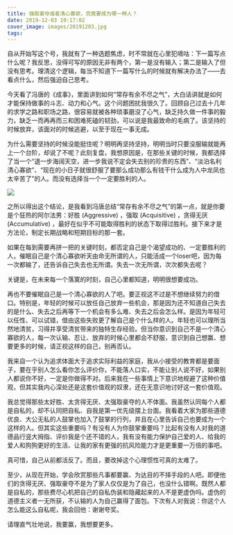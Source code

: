 ```yaml
---
title: 强取豪夺或者清心寡欲，究竟要成为哪一种人？
date: 2019-12-03 19:17:02
cover_image: images/20191203.jpg
tags:
---
```

自从开始写这个号，我就有了一种选题焦虑，时不常就在心里犯嘀咕：下一篇写点什么呢？我反思，没得可写的原因无非有两个，第一是没有输入；第二是输入了但没有思考。理清这个逻辑，每当不知道下一篇写什么的时候就有解决办法了——去看点什么，然后强迫自己思考。

今天看了冯唐的《成事》，里面讲到如何“常存有余不尽之气”，大白话讲就是如何才能保持做事的斗志、动力和心气。这个问题困扰我很久了。回顾自己过去十几年的求学之路和职场之路，很容易就被各种琐事磨没了心气，缺乏持久做一件事的毅力，缺乏一而再再而三和困难死磕的韧劲，可以说是我最致命的毛病了。该坚持的时候放弃，该面对的时候逃避，以至于现在一事无成。

为什么需要坚持的时候没能挺住呢？明明再坚持坚持，明明当时只要没服输就能再上一个台阶，却说了不呢？此刻复盘，我想原因是，在那些关键的时候，我都选择了当一个“退一步海阔天空，进一步我说不定会失去别的珍贵的东西”、“淡泊名利清心寡欲”、“现在的小日子就很舒服了要那么成功那么有钱干什么成为人中龙凤也太辛苦了”的人。而没有选择当一个一定要胜利的人。

<image src='/images/20191203.jpg' class='fluid' />

之所以得出这个结论，是我看到冯唐总结“常存有余不尽之气”的第一点，就是你要是个狂热的阿尔法男：好胜 (Aggressive) ，强取 (Acquisitive) ，贪得无厌 (Accumulative) ，最好在似乎不可能取得胜利的状态下取得过胜利。接下来才是方法论，制定长期战略和短期目标的那一套。

如果在每到需要再拼一把的关键时刻，都否定自己是个渴望成功的、一定要胜利的人，催眠自己是个清心寡欲听天由命无所谓的人，只能活成一个loser吧，因为每一次都输了，还告诉自己失去也无所谓。失去一次无所谓，次次都失去呢？

关键是，在未来每一个落寞的时刻，自己心里都知道，明明很想要成功。

再也不要催眠自己是一个清心寡欲的人了吧。要正视这不过是不想继续努力的借口。特别是，年轻的时候可以放任自己放弃一些机会，那是因为还不知道自己失去的是什么、失去之后再等下一个机会有多么难、失去之后会怎么样。是因为年轻可以任性、可以试错，借由这些失败更了解自己是个什么样的人。年轻也可以理所当然地清贫，习得并享受清贫带来的独特生存经验。但当你意识到自己不是一个清心寡欲的人，每一次认输、忍让、放弃的时候心里都会不舒服，意识到自己想赢、想要更多的时候，请正视这样的自己，别再否认。

我来自一个认为追求体面大于追求实际利益的家庭，我从小接受的教育都是要面子，要在乎别人怎么看你怎么评价你，不能落人口实，不能让别人说不好，如果别人都说你不好，一定是你做得不对。后来我在一些事情上下意识地规避了这种价值观，但其实我内心深处还是这套价值观的奴隶，还在无意识地讨好这一套价值观。

我总觉得那些太好胜、太贪得无厌、太强取豪夺的人不体面。我虽然认同每个人都是自私的，却不认同把自私、自我是第一优先级摆上台面。我看着大家为那些道德优良、大公无私的人鼓掌也加入了鼓掌的行列，并且在心里告诉自己也要成为一个这样的人。但其实这些重要吗？有没有人为你鼓掌重要吗？比起有没有人对我的道德品行竖大拇指、评价我是个还不错的人，我有没有能力保护自己爱的人、给我的爱人和狗狗更好的生活、让我的家有更强的抗风险能力才是更重要一万倍的事吧。

真可惜，自己从前都活反了。而且，要改掉这个心理惯性可真的太难了。

至少，从现在开始，学会欣赏那些凡事都要赢、为达目的不择手段的人吧。即便他们的贪得无厌、强取豪夺不是为了家人仅仅是为了自己，也没什么错啊。既然人都是自私的，那些费尽心机把自己的自私伪装和隐藏起来的人不是更虚伪吗。虚伪的道德主义者一无所获，不认输的人为自己赢得了面包。下次有人对我说：你这个人怎么能这么自私呢，我会回他：谢谢夸奖。

请理直气壮地说，我要赢，我想要更多。